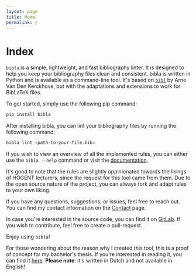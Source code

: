 ```yaml
---
layout: page
title: Home
permalink: /
---
```


# Index

`bibla` is a simple, lightweight, and fast bibliography linter. It is designed to help you keep your bibliography files clean and consistent. bibla is written in Python and is available as a command-line tool. It's based on [`bibl`](https://gitlab.com/arnevdk/bibl) by Arne Van Den Kerckhove, but with the adaptations and extensions to work for BibLaTeX files.

To get started, simply use the following pip command:

```bash
pip install bibla
```

After installing bibla, you can lint your bibliography files by running the following command:

```bash
bibla lint <path-to-your-file.bib>
```

If you wish to view an overview of all the implemented rules, you can either use the `bibla --help` command or visit the [documentation](/bibla/docs/overview/).

It's good to note that the rules are slightly oppinionated towards the likings of HOGENT lecturers, since the request for this tool came from them. Due to the open source nature of the project, you can always fork and adapt rules to your own liking.

If you have any questions, suggestions, or issues, feel free to reach out. You can find my contact information on the [Contact](/bibla/contact/) page.

In case you're interested in the source code, you can find it on [GitLab](https://gitlab.com/MrClassicT/bibla). If you wish to contribute, feel free to create a pull-request.

Enjoy using `bibla`!

For those wondering about the reason why I created this tool, this is a proof of concept for my bachelor's thesis. If you're interested in reading it, you can find it [here](/bibla/thesis). **Please note**: it's written in Dutch and not available in English!